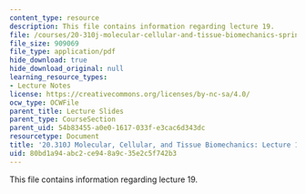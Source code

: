 ```yaml
---
content_type: resource
description: This file contains information regarding lecture 19.
file: /courses/20-310j-molecular-cellular-and-tissue-biomechanics-spring-2015/80bd1a94abc2ce948a9c35e2c5f742b3_MIT20_310JS15_Lecture19.pdf
file_size: 909069
file_type: application/pdf
hide_download: true
hide_download_original: null
learning_resource_types:
- Lecture Notes
license: https://creativecommons.org/licenses/by-nc-sa/4.0/
ocw_type: OCWFile
parent_title: Lecture Slides
parent_type: CourseSection
parent_uid: 54b83455-a0e0-1617-033f-e3cac6d343dc
resourcetype: Document
title: '20.310J Molecular, Cellular, and Tissue Biomechanics: Lecture 19'
uid: 80bd1a94-abc2-ce94-8a9c-35e2c5f742b3
---
```

This file contains information regarding lecture 19.